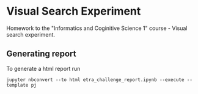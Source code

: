 # Visual Search Experiment

Homework to the "Informatics and Coginitive Science 1" course - Visual search experiment.


## Generating report

To generate a html report run

```
jupyter nbconvert --to html etra_challenge_report.ipynb --execute --template pj
```